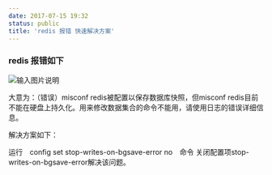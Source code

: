 ```yaml
---
date: 2017-07-15 19:32
status: public
title: 'redis 报错 快速解决方案'
---
```


### redis 报错如下

![输入图片说明](https://static.oschina.net/uploads/img/201707/13143157_SKZg.png "在这里输入图片标题")

大意为：（错误）misconf redis被配置以保存数据库快照，但misconf redis目前不能在硬盘上持久化。用来修改数据集合的命令不能用，请使用日志的错误详细信息。

解决方案如下：

运行　config set stop-writes-on-bgsave-error no　命令
关闭配置项stop-writes-on-bgsave-error解决该问题。

